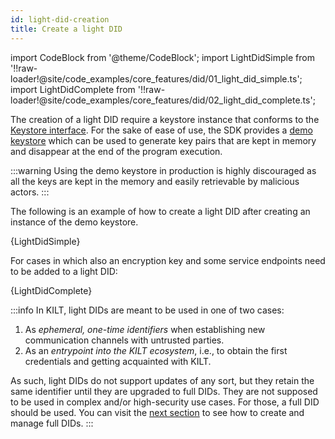 ```yaml
---
id: light-did-creation
title: Create a light DID
---
```


import CodeBlock from '@theme/CodeBlock';
import LightDidSimple from '!!raw-loader!@site/code_examples/core_features/did/01_light_did_simple.ts';
import LightDidComplete from '!!raw-loader!@site/code_examples/core_features/did/02_light_did_complete.ts';

The creation of a light DID require a keystore instance that conforms to the [Keystore interface](https://github.com/KILTprotocol/sdk-js/blob/develop/packages/types/src/Keystore.ts).
For the sake of ease of use, the SDK provides a [demo keystore](https://github.com/KILTprotocol/sdk-js/blob/develop/packages/did/src/DemoKeystore/DemoKeystore.ts) which can be used to generate key pairs that are kept in memory and disappear at the end of the program execution.

:::warning
Using the demo keystore in production is highly discouraged as all the keys are kept in the memory and easily retrievable by malicious actors.
:::

The following is an example of how to create a light DID after creating an instance of the demo keystore.

<CodeBlock className="language-js">
  {LightDidSimple}
</CodeBlock>

For cases in which also an encryption key and some service endpoints need to be added to a light DID:

<CodeBlock className="language-js">
  {LightDidComplete}
</CodeBlock>

:::info
In KILT, light DIDs are meant to be used in one of two cases:

1. As *ephemeral, one-time identifiers* when establishing new communication channels with untrusted parties.
2. As an *entrypoint into the KILT ecosystem*, i.e., to obtain the first credentials and getting acquainted with KILT.

As such, light DIDs do not support updates of any sort, but they retain the same identifier until they are upgraded to full DIDs.
They are not supposed to be used in complex and/or high-security use cases.
For those, a full DID should be used.
You can visit the [next section](./02_full_did_creation.md) to see how to create and manage full DIDs.
:::